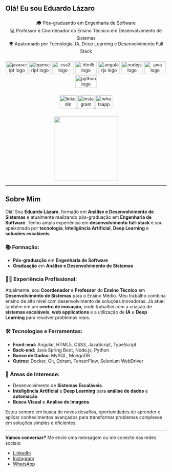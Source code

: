 <h2 align="left">Olá! Eu sou Eduardo Lázaro</h2>

###
<p align="center">
  🎓 Pós-graduando em Engenharia de Software <br>
  💻 Professor e Coordenador do Ensino Técnico em Desenvolvimento de Sistemas <br>
  🌍 Apaixonado por Tecnologia, IA, Deep Learning e Desenvolvimento Full Stack
</p>

###
<div align="center">
  <img src="https://cdn.jsdelivr.net/gh/devicons/devicon/icons/javascript/javascript-original.svg" height="40" width="68" alt="javascript logo"  />
  <img src="https://cdn.jsdelivr.net/gh/devicons/devicon/icons/typescript/typescript-original.svg" height="40" width="68" alt="typescript logo"  />
  <img src="https://cdn.jsdelivr.net/gh/devicons/devicon/icons/css3/css3-original.svg" height="40" width="68" alt="css3 logo"  />
  <img src="https://cdn.jsdelivr.net/gh/devicons/devicon/icons/html5/html5-original.svg" height="40" width="68" alt="html5 logo"  />
  <img src="https://cdn.jsdelivr.net/gh/devicons/devicon/icons/angularjs/angularjs-plain.svg" height="40" width="68" alt="angularjs logo"  />
  <img src="https://cdn.jsdelivr.net/gh/devicons/devicon/icons/nodejs/nodejs-original.svg" height="40" width="68" alt="nodejs logo"  />
  <img src="https://cdn.jsdelivr.net/gh/devicons/devicon/icons/java/java-original.svg" height="40" width="68" alt="java logo" />
  <img src="https://cdn.jsdelivr.net/gh/devicons/devicon/icons/python/python-original.svg" height="40" width="68" alt="python logo" />
</div>

###
<div align="center">
  <a href="https://www.linkedin.com/in/_eduardolazaro/" target="_blank">
    <img src="https://raw.githubusercontent.com/maurodesouza/profile-readme-generator/master/src/assets/icons/social/linkedin/default.svg" width="52" height="40" alt="linkedin logo"  />
  </a>
  <a href="https://www.instagram.com/eduardo.lazaro.666/" target="_blank">
    <img src="https://raw.githubusercontent.com/maurodesouza/profile-readme-generator/master/src/assets/icons/social/instagram/default.svg" width="52" height="40" alt="instagram logo"  />
  </a>
  <a href="https://contate.me/eduardo_lazaro" target="_blank">
    <img src="https://raw.githubusercontent.com/maurodesouza/profile-readme-generator/master/src/assets/icons/social/whatsapp/default.svg" width="52" height="40" alt="whatsapp logo"  />
  </a>
</div>

###
<p align="center">
  <img height="200" src="https://media.giphy.com/media/xT9DPSx3ctMI0LfUHM/giphy.gif" />
</p>

---

## Sobre Mim

Olá! Sou **Eduardo Lázaro**, formado em **Análise e Desenvolvimento de Sistemas** e atualmente realizando pós-graduação em **Engenharia de Software**. Tenho ampla experiência em **desenvolvimento full-stack** e sou apaixonado por **tecnologia**, **Inteligência Artificial**, **Deep Learning** e **soluções escaláveis**.

### 📚 Formação:
- **Pós-graduação** em **Engenharia de Software**
- **Graduação** em **Análise e Desenvolvimento de Sistemas**

### 👨‍🏫 Experiência Profissional:
Atualmente, sou **Coordenador** e **Professor** do **Ensino Técnico** em **Desenvolvimento de Sistemas** para o Ensino Médio. Meu trabalho combina ensino de alto nível com desenvolvimento de soluções inovadoras. Já atuei também em um **centro de inovação**, onde trabalhei com a criação de **sistemas escaláveis**, **web applications** e a utilização de **IA** e **Deep Learning** para resolver problemas reais.

### 🛠️ Tecnologias e Ferramentas:
- **Front-end:** Angular, HTML5, CSS3, JavaScript, TypeScript
- **Back-end:** Java Spring Boot, Node.js, Python
- **Banco de Dados:** MySQL, MongoDB
- **Outros:** Docker, Git, Qdrant, TensorFlow, Selenium WebDriver

### 🎯 Áreas de Interesse:
- Desenvolvimento de **Sistemas Escaláveis**.
- **Inteligência Artificial** e **Deep Learning** para **análise de dados** e **automação**.
- **Busca Visual** e **Análise de Imagens**.

Estou sempre em busca de novos desafios, oportunidades de aprender e aplicar conhecimentos avançados para transformar problemas complexos em soluções simples e eficientes.

---

**Vamos conversar?** Me envie uma mensagem ou me conecte nas redes sociais:

- [LinkedIn](https://www.linkedin.com/in/_eduardolazaro/)
- [Instagram](https://www.instagram.com/eduardo.lazaro.666/)
- [WhatsApp](https://contate.me/eduardo_lazaro)
